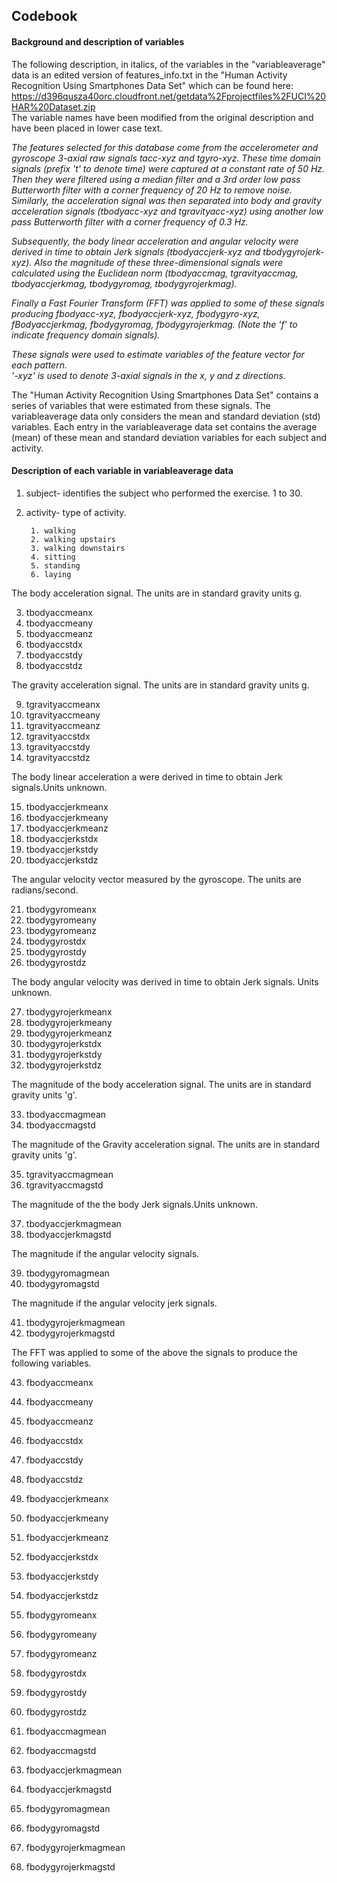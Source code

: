 ## Codebook

#### Background and description of variables

The following description, in italics, of the variables in the "variableaverage" data is an edited version of features_info.txt in the "Human Activity Recognition Using Smartphones Data Set" which can be found here:
https://d396qusza40orc.cloudfront.net/getdata%2Fprojectfiles%2FUCI%20HAR%20Dataset.zip  
The variable names have been modified from the original description and have been placed in lower case text. 

*The features selected for this database come from the accelerometer and gyroscope 3-axial raw signals tacc-xyz and tgyro-xyz. These time domain signals (prefix 't' to denote time) were captured at a constant rate of 50 Hz. Then they were filtered using a median filter and a 3rd order low pass Butterworth filter with a corner frequency of 20 Hz to remove noise. Similarly, the acceleration signal was then separated into body and gravity acceleration signals (tbodyacc-xyz and tgravityacc-xyz) using another low pass Butterworth filter with a corner frequency of 0.3 Hz.* 

*Subsequently, the body linear acceleration and angular velocity were derived in time to obtain Jerk signals (tbodyaccjerk-xyz and tbodygyrojerk-xyz). Also the magnitude of these three-dimensional signals were calculated using the Euclidean norm (tbodyaccmag, tgravityaccmag, tbodyaccjerkmag, tbodygyromag, tbodygyrojerkmag).*

*Finally a Fast Fourier Transform (FFT) was applied to some of these signals producing fbodyacc-xyz, fbodyaccjerk-xyz, fbodygyro-xyz, fBodyaccjerkmag, fbodygyromag, fbodygyrojerkmag. (Note the 'f' to indicate frequency domain signals).*

*These signals were used to estimate variables of the feature vector for each pattern.  
'-xyz' is used to denote 3-axial signals in the x, y and z directions.* 

The "Human Activity Recognition Using Smartphones Data Set" contains a series of variables that were estimated from these signals. The variableaverage data only considers the mean and standard deviation (std) variables. Each entry in the variableaverage data set contains the average (mean) of these mean and standard deviation variables for each subject and activity.  

#### Description of each variable in variableaverage data

1. subject- identifies the subject who performed the exercise. 1 to 30.

2. activity- type of activity. 

        1. walking
        2. walking upstairs
        3. walking downstairs
        4. sitting
        5. standing
        6. laying
        
The body acceleration signal. The units are in standard gravity units g.

3. tbodyaccmeanx
4. tbodyaccmeany
5. tbodyaccmeanz
6. tbodyaccstdx
7. tbodyaccstdy
8. tbodyaccstdz

The gravity acceleration signal. The units are in standard gravity units g.

9. tgravityaccmeanx
10. tgravityaccmeany
11. tgravityaccmeanz
12. tgravityaccstdx
13. tgravityaccstdy
14. tgravityaccstdz

The body linear acceleration a were derived in time to obtain Jerk signals.Units unknown.

15. tbodyaccjerkmeanx
16. tbodyaccjerkmeany
17. tbodyaccjerkmeanz
18. tbodyaccjerkstdx
19. tbodyaccjerkstdy
20. tbodyaccjerkstdz

The angular velocity vector measured by the gyroscope. The units are radians/second. 

21. tbodygyromeanx
22. tbodygyromeany
23. tbodygyromeanz
24. tbodygyrostdx
25. tbodygyrostdy
26. tbodygyrostdz

The body angular velocity was derived in time to obtain Jerk signals. Units unknown.

27. tbodygyrojerkmeanx
28. tbodygyrojerkmeany
29. tbodygyrojerkmeanz
30. tbodygyrojerkstdx
31. tbodygyrojerkstdy
32. tbodygyrojerkstdz

The magnitude of the body acceleration signal. The units are in standard gravity units 'g'.

33. tbodyaccmagmean
34. tbodyaccmagstd

The magnitude of the Gravity acceleration signal. The units are in standard gravity units 'g'.

35. tgravityaccmagmean
36. tgravityaccmagstd

The magnitude of the the body Jerk signals.Units unknown.

37. tbodyaccjerkmagmean
38. tbodyaccjerkmagstd

The magnitude if the angular velocity signals. 

39. tbodygyromagmean
40. tbodygyromagstd

The magnitude if the angular velocity jerk signals. 

41. tbodygyrojerkmagmean
42. tbodygyrojerkmagstd

The FFT was applied to some of the above the signals to produce the following variables.

43. fbodyaccmeanx
44. fbodyaccmeany
45. fbodyaccmeanz
46. fbodyaccstdx
47. fbodyaccstdy
48. fbodyaccstdz

49. fbodyaccjerkmeanx
50. fbodyaccjerkmeany
51. fbodyaccjerkmeanz
52. fbodyaccjerkstdx
53. fbodyaccjerkstdy
54. fbodyaccjerkstdz

55. fbodygyromeanx
56. fbodygyromeany
57. fbodygyromeanz
58. fbodygyrostdx
59. fbodygyrostdy
60. fbodygyrostdz

61. fbodyaccmagmean
62. fbodyaccmagstd

63. fbodyaccjerkmagmean
64. fbodyaccjerkmagstd

65. fbodygyromagmean
66. fbodygyromagstd

67. fbodygyrojerkmagmean
68. fbodygyrojerkmagstd
